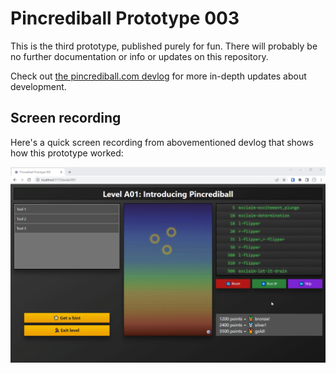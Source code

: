 # Pincrediball Prototype 003

This is the third prototype, published purely for fun.
There will probably be no further documentation or info or updates on this repository.

Check out [the pincrediball.com devlog](https://www.pincrediball.com/devlog) for more in-depth updates about development.

## Screen recording

Here's a quick screen recording from abovementioned devlog that shows how this prototype worked:

![screen recording of a crude pinball machine](pincrediball-prototype-003.gif)
